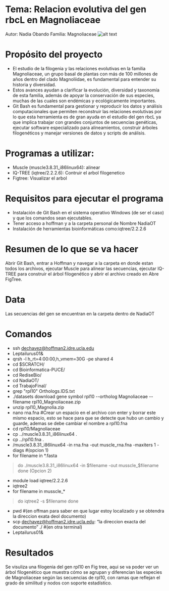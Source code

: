 # Tema: Relacion evolutiva del gen rbcL en Magnoliaceae
Autor: Nadia Obando
Familia: Magnoliaceae
![alt text](https://jeppastradgard.se/wp-content/uploads/2024/12/PTM023_Little-Gem-Magnolia-.jpg)
# Propósito del proyecto
* El estudio de la filogenia y las relaciones evolutivas en la familia Magnoliaceae, un grupo basal de plantas con más de 100 millones de años dentro del clado Magnoliidae, es fundamental para entender su historia y diversidad.
* Estos avances ayudan a clarificar la evolución, diversidad y taxonomía de esta familia, además de apoyar la conservación de sus especies, muchas de las cuales son endémicas y ecológicamente importantes.
* Git Bash es fundamental para gestionar y reproducir los datos y análisis computacionales que permiten reconstruir las relaciones evolutivas por lo que esta herramienta es de gran ayuda en el estudio del gen rbcL ya que implica trabajar con grandes conjuntos de secuencias genéticas, ejecutar software especializado para alineamientos, construir árboles filogenéticos y manejar versiones de datos y scripts de análisis.
# Programas a utilizar:
* Muscle (muscle3.8.31_i86linux64): alinear
* IQ-TREE (iqtree/2.2.2.6): Contruir el arbol filogenetico
* Figtree: Visualizar el arbol
# Requisitos para ejecutar el programa
* Instalación de Git Bash en el sistema operativo Windows (de ser el caso) y que los comandos sean ejecutables.
* Tener acceso a hoffman y a la carpeta personal de Nombre NadiaOT
* Instalación de herramientas bioinformáticas como:iqtree/2.2.2.6 
# Resumen de lo que se va hacer
Abrir Git Bash, entrar a Hoffman y navegar a la carpeta en donde estan todos los archivos, ejecutar Muscle para alinear las secuencias, ejecutar IQ-TREE para construir el árbol filogenético y abrir el archivo creado en Abre FigTree.
# Data
Las secuencias del gen se encuentran en la carpeta  dentro de NadiaOT
# Comandos
* ssh dechavez@hoffman2.idre.ucla.edu
* Leptailurus01&
* qrsh -l h_rt=4:00:00,h_vmem=30G -pe shared 4
* cd $SCRATCH/
* cd Bioinformatica-PUCE/
* cd RediseBio/
* cd NadiaOT/
* cd TrabajoFinal/ 
* grep "rpl10" Orthologs.IDS.txt
*  ./datasets download gene symbol rpl10 --ortholog Magnoliaceae --filename rpl10_Magnoliaceae.zip
*  unzip rpl10_Magnolia.zip
*  nano rna.fna #Crear un espacio en el archivo con enter y borrar este mismo espacio, esto se hace para que se detecte que hubo un cambio y guarde, ademas se debe cambiar el nombre a rpl10.fna
*  cd rpl10/Magnoliaceae
*  cp ../muscle3.8.31_i86linux64 .
*  cp ../rpl10.fna .
  * /muscle3.8.31_i86linux64 -in rna.fna -out muscle_rna.fna -maxiters 1 -diags #(opcion 1)
  * for filename in *.fasta
>do
>./muscle3.8.31_i86linux64 -in $filename -out musscle_$filename
>done (Opcion 2)
* module load iqtree/2.2.2.6 
* iqtree2
* for filename in musscle_*
>do
>iqtree2 -s $filename
>done
* pwd #(en offman para saber en que lugar estoy localizado y se obtendra la direccion exata deol documento)
* scp dechavez@hoffman2.idre.ucla.edu: “la direccion exacta del documento” ./ #(en otra terminal)
* Leptailurus01&

# Resultados
Se visuliza una filogenia del gen rpl10 en Fig tree, aqui se va poder ver  un árbol filogenético que muestra cómo se agrupan y diferencian las especies de Magnoliaceae según las secuencias de rpl10, con ramas que reflejan el grado de similitud y nodos con soporte estadístico.
